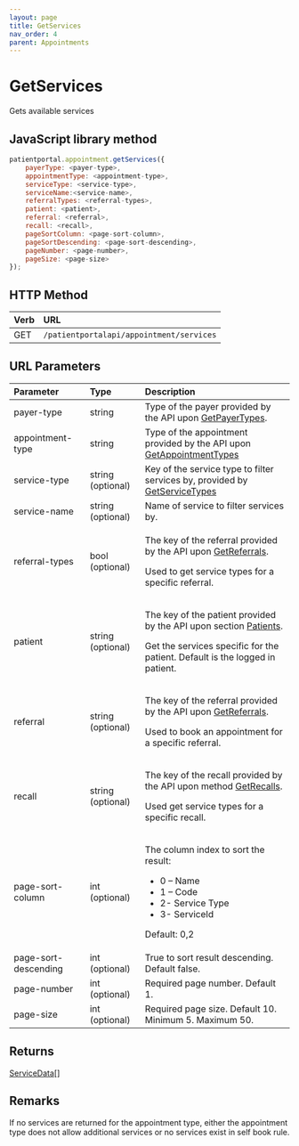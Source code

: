 ```yaml
---
layout: page
title: GetServices
nav_order: 4
parent: Appointments
---
```


# GetServices

Gets available services

## JavaScript library method

```javascript
patientportal.appointment.getServices({
    payerType: <payer-type>,
    appointmentType: <appointment-type>,
    serviceType: <service-type>,
    serviceName:<service-name>,
    referralTypes: <referral-types>,
    patient: <patient>,
    referral: <referral>,
    recall: <recall>,
    pageSortColumn: <page-sort-column>,
    pageSortDescending: <page-sort-descending>,
    pageNumber: <page-number>,
    pageSize: <page-size>
});
```

## HTTP Method

| Verb | URL                                               |
|:-----|:--------------------------------------------------|
| GET | `/patientportalapi/appointment/services` |

## URL Parameters

<table>
    <thead>
        <tr>
            <th style="text-align: left">Parameter</th>
            <th style="text-align: left">Type</th>
            <th style="text-align: left">Description</th>
        </tr>
    </thead>
    <tbody>
        <tr>
            <td>payer-type</td>
            <td>string</td>
            <td>Type of the payer provided by the API upon <a href="../appointments/getpayertypes">GetPayerTypes</a>.</td>
        </tr>
        <tr>
            <td>appointment-type</td>
            <td>string</td>
            <td>Type of the appointment provided by the API upon <a href="../appointments/getappointmenttypes">GetAppointmentTypes</a></td>
        </tr>
        <tr>
            <td>service-type</td>
            <td>string (optional)</td>
            <td>Key of the service type to filter services by, provided by <a href="../appointments/getservicetypes">GetServiceTypes</a></td>
        </tr>
        <tr>
            <td>service-name</td>
            <td>string (optional)</td>
            <td>Name of service to filter services by.</td>
        </tr>
        <tr>
            <td>referral-types</td>
            <td>bool (optional)</td>
            <td>
                <p>The key of the referral provided by the API upon <a href="../referrals/getreferrals">GetReferrals</a>.</p>
                <p>Used to get service types for a specific referral.</p>
            </td>
        </tr>
        <tr>
            <td>patient</td>
            <td>string (optional)</td>
            <td>
                <p>The key of the patient provided by the API upon section <a href="../patients/patients">Patients</a>.</p>
                <p>Get the services specific for the patient. Default is the logged in patient.</p>
            </td>
        </tr>
        <tr>
            <td>referral</td>
            <td>string (optional)</td>
            <td>
                <p>The key of the referral provided by the API upon <a href="../referrals/getreferrals">GetReferrals</a>.</p>
                <p>Used to book an appointment for a specific referral.</p>
            </td>
        </tr>
        <tr>
            <td>recall</td>
            <td>string (optional)</td>
            <td>
                <p>The key of the recall provided by the API upon method <a href="../recalls/getrecalls">GetRecalls</a>.</p>
                <p>Used get service types for a specific recall.</p>
            </td>
        </tr>
        <tr>
            <td>page-sort-column</td>
            <td>int (optional)</td>
            <td>
                <p>The column index to sort the result:</p>
                <ul>
                    <li>0 – Name</li>
                    <li>1 – Code</li>
                    <li>2- Service Type</li>
                    <li>3- ServiceId</li>
                </ul>
                <p>Default: 0,2</p>
            </td>
        </tr>
        <tr>
            <td>page-sort-descending</td>
            <td>int (optional)</td>
            <td>True to sort result descending. Default false.</td>
        </tr>
        <tr>
            <td>page-number</td>
            <td>int (optional)</td>
            <td>Required page number. Default 1.</td>
        </tr>
        <tr>
            <td>page-size</td>
            <td>int (optional)</td>
            <td>Required page size. Default 10. Minimum 5. Maximum 50.</td>
        </tr>
    </tbody>
</table>

## Returns

[ServiceData](../objects-and-data-types/servicedata)[]

## Remarks

If no services are returned for the appointment type, either the appointment type does not allow additional services or no services exist in self book rule.
